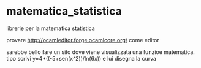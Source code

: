 matematica_statistica
=====================

librerie per la matematica statistica


provare http://ocamleditor.forge.ocamlcore.org/ come editor

sarebbe bello fare un sito dove viene visualizzata una funzioe matematica. tipo scrivi y=4*((-5+sen(x^2))/ln(6x)) e lui disegna la curva
